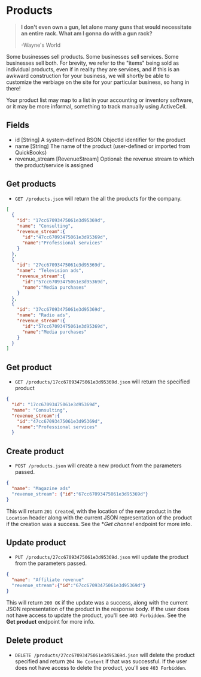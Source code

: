 Products
========

> **I don't even own a gun, let alone many guns that would necessitate an entire rack. 
> What am I gonna do with a gun rack?**
>
> -Wayne's World

Some businesses sell products. Some businesses sell services. Some businesses sell both. For brevity, we refer to the "items" being sold as individual products, even if in reality they are services, and if this is an awkward construction for your business, we will shortly be able to customize the verbiage on the site for your particular business, so hang in there!

Your product list may map to a list in your accounting or inventory software, or it may be more informal, something to track manually using ActiveCell.


Fields
------

* id [String] A system-defined BSON ObjectId identifier for the product
* name [String] The name of the product (user-defined or imported from QuickBooks)
* revenue_stream [RevenueStream] Optional: the revenue stream to which the product/service is assigned


Get products
------------

* `GET /products.json` will return the all the products for the company.

```json
[
  {
    "id": "17cc67093475061e3d95369d",
    "name": "Consulting",
    "revenue_stream":{
      "id":"47cc67093475061e3d95369d",
      "name":"Professional services"
    }
  },
  {
    "id": "27cc67093475061e3d95369d",
    "name": "Television ads",
    "revenue_stream":{
      "id":"57cc67093475061e3d95369d",
      "name":"Media purchases"
    }
  },
  {
    "id": "37cc67093475061e3d95369d",
    "name": "Radio ads",
    "revenue_stream":{
      "id":"57cc67093475061e3d95369d",
      "name":"Media purchases"
    }
  }
]
```


Get product
-----------

* `GET /products/17cc67093475061e3d95369d.json` will return the specified product

```json
{
  "id": "17cc67093475061e3d95369d",
  "name": "Consulting",
  "revenue_stream":{
    "id":"47cc67093475061e3d95369d",
    "name":"Professional services"
  }
```


Create product
--------------

* `POST /products.json` will create a new product from the parameters passed.

```json
{
  "name": "Magazine ads"
  "revenue_stream": {"id":"67cc67093475061e3d95369d"}
}
```

This will return `201 Created`, with the location of the new product in the `Location` header along with the current JSON representation of the product if the creation was a success. See the **Get channel* endpoint for more info.


Update product
--------------

* `PUT /products/27cc67093475061e3d95369d.json` will update the product from the parameters passed.

```json
{
  "name": "Affiliate revenue"
  "revenue_stream":{"id":"67cc67093475061e3d95369d"}
}
```

This will return `200 OK` if the update was a success, along with the current JSON representation of the product in the response body. If the user does not have access to update the product, you'll see `403 Forbidden`. See the **Get product** endpoint for more info.


Delete product
-------------

* `DELETE /products/27cc67093475061e3d95369d.json` will delete the product specified and return `204 No Content` if that was successful. If the user does not have access to delete the product, you'll see `403 Forbidden`.
